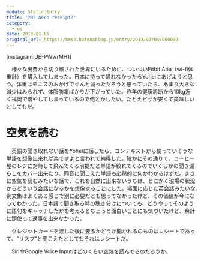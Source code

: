 ```yaml
---
module: Static.Entry
title: '28: Need receipt?'
category:
  - us
date: 2013-01-05
original_url: https://hmsk.hatenablog.jp/entry/2013/01/05/000000
---
```


[instagram:UE-PWwrMH1]

　様々な出費から切り離された世界にいるために、ついついFitbit Aria（wi-fi体重計）を購入してしまった。日本に持って帰れなかったらYoheiにあげようと思う。体重はテニスのおかげでぐんと減っただろうと思っていたら、あまり大きな減少はみられず、体脂肪率ばかりが下がっていた。昨年の健康診断から10kg近く福岡で増やしてしまっているので何とかしたい。たとえピザが安くて美味しいとしてもだ。

# 空気を読む

　英語の聞き取れない話をYoheiに話したら、コンテキストから使っていそうな単語を想像出来れば楽ですよと言われて納得した。確かにその通りで、コーヒー屋のレジに対峙して飛んでくる前提だと単語が絞れてくるのでいくらかの聞き漏らしをカバー出来たり、同音に聞こえた単語も必然的に何かわかるはずだ。まさに空気を読むみたいな話で、これを自然に出来ないうちは、とにかく現場の状況からどういう会話になるかを想像することにした。場面に応じた英会話みたいな例文集はよくある感じで別に必要だとも思ってなかったけど、その価値が今になってわかった。日本語で聞き取る時の聴き分けについても、どうやってそのように語句をキャッチしたかを考えるとちょっと面白いことにも気づいたけど、余計に頭使って返事を出来なかった。

　クレジットカードを渡した後に要るかどうか聞かれるのものはレシートであって、"リスプ"と聞こえたとしてもそれはレシートだ。

　SiriやGoogle Voice Inputはどのくらい空気を読んでるのだろうか。
